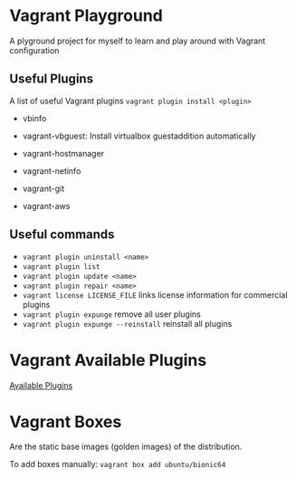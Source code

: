 # Vagrant Playground

A plyground project for myself to learn and play around with Vagrant configuration

## Useful Plugins

A list of useful Vagrant plugins `vagrant plugin install <plugin>`
- vbinfo
- vagrant-vbguest: Install virtualbox guestaddition automatically
- vagrant-hostmanager
- vagrant-netinfo
- vagrant-git

- vagrant-aws


## Useful commands
- `vagrant plugin uninstall <name>`
- `vagrant plugin list`
- `vagrant plugin update <name>`
- `vagrant plugin repair <name>`
- `vagrant license LICENSE_FILE` links license information for commercial plugins
- `vagrant plugin expunge` remove all user plugins
- `vagrant plugin expunge --reinstall` reinstall all plugins

# Vagrant Available Plugins

[Available Plugins](https://github.com/hashicorp/vagrant/wiki/Available-Vagrant-Plugins)

# Vagrant Boxes

Are the static base images (golden images) of the distribution.

To add boxes manually: `vagrant box add ubuntu/bionic64`
